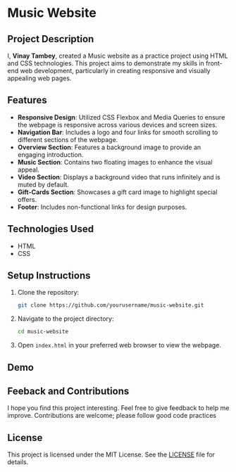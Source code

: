 # Music Website

## Project Description

I, **Vinay Tambey**, created a Music website as a practice project using HTML and CSS technologies. This project aims to demonstrate my skills in front-end web development, particularly in creating responsive and visually appealing web pages.

## Features

- **Responsive Design**: Utilized CSS Flexbox and Media Queries to ensure the webpage is responsive across various devices and screen sizes.
- **Navigation Bar**: Includes a logo and four links for smooth scrolling to different sections of the webpage.
- **Overview Section**: Features a background image to provide an engaging introduction.
- **Music Section**: Contains two floating images to enhance the visual appeal.
- **Video Section**: Displays a background video that runs infinitely and is muted by default.
- **Gift-Cards Section**: Showcases a gift card image to highlight special offers.
- **Footer**: Includes non-functional links for design purposes.

## Technologies Used

- HTML
- CSS

## Setup Instructions

1. Clone the repository:
   ```bash
   git clone https://github.com/yourusername/music-website.git 
   ```
2. Navigate to the project directory:
    ```bash
    cd music-website
    ```
3. Open `index.html` in your preferred web browser to view the webpage.

## Demo


## Feeback and Contributions

I hope you find this project interesting. Feel free to give feedback to help me improve. Contributions are welcome; please follow good code practices

## License

This project is licensed under the MIT License. See the [LICENSE](https://github.com/VinayNoogler000/Music-Website/blob/main/LICENSE) file for details.